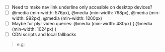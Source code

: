 - [ ] Need to make nav link underline only accesible on desktop devices?
- [ ]  @media (min-width: 576px), @media (min-width: 768px), @media (min-width: 992px), @media (min-width: 1200px) 
- [ ] Maybe for plyr video queries: @media (min-width: 480px) { @media (min-width: 1024px) {
- [ ] CDN scripts and local fallbacks
> e.g; 
><script src="//ajax.aspnetcdn.com/ajax/jquery/jquery-2.0.0.min.js"></script>
><script>window.jQuery || document.write('<script src="js/jquery-2.0.0.min.js">\x3C/script>')</script>

